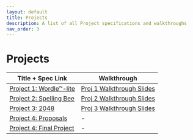 ```yaml
---
layout: default
title: Projects
description: A list of all Project specifications and walkthroughs
nav_order: 3
---
```


# Projects


<table>
  <thead>
    <tr>
      <th>Title + Spec Link</th>
      <th>Walkthrough</th>
    </tr>
  </thead>
  <tbody>
    <tr>
      <td><a href="https://cs10.org/fa24/projects/project1/">Project 1: Wordle™-lite</a></td>
      <td><a href="https://drive.google.com/file/d/1liTxubkrh5-Vtp5CbQETI9BurAquIVSx/view?usp=sharing">Proj 1 Walkthrough Slides</a></td>
    </tr>
    <tr>
      <td><a href="https://cs10.org/sp25/projects/project2/">Project 2: Spelling Bee</a></td>
      <td><a href="https://drive.google.com/file/d/1eJQpY5PpUwt3vesplElChY293NFQk4Vp/view">Proj 2 Walkthrough Slides</a></td>
    </tr>
     <tr>
      <td><a href="/sp25/projects/project3">Project 3: 2048</a></td>
      <td><a href="https://drive.google.com/file/d/1koa1TbOmoDa5tiIEm6hohQjiMaWjLI1H/view?usp=sharing">Proj 3 Walkthrough Slides</a></td>
    </tr>
    <tr>
    <tr>
      <td><a href="/bjc-su25/projects/project6-proposals">Project 4: Proposals</a></td>
      <td>-</td>
    </tr>
    <tr>
      <td><a href="/bjc-su25/projects/project6-project">Project 4: Final Project</a></td>
      <td>-</td>
    </tr>
  </tbody>
</table> 
